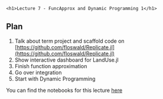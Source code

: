 
~~~
<h1>Lecture 7 - FuncApprox and Dynamic Programming 1</h1>
~~~

## Plan

1. Talk about term project and scaffold code on [https://github.com/floswald/Replicate.jl](https://github.com/floswald/Replicate.jl)
1. Show interactive dashboard for LandUse.jl
1. Finish function approximation
1. Go over integration
1. Start with Dynamic Programming

You can find the notebooks for this lecture [here](https://github.com/floswald/NumericalMethods/tree/master/lecture_notebooks/week7)


